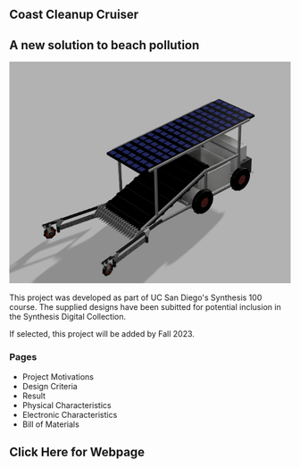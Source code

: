 
<h2> Coast Cleanup Cruiser </h2>
<h2> A new solution to beach pollution </h2> 

![Image of robot](imgs/main.png "Coast Cleanup Cruiser")

<p> 
This project was developed as part of UC San Diego's Synthesis 100 course. 
The supplied designs have been subitted for potential inclusion in the Synthesis Digital Collection. </p>
<p> If selected, this project will be added by Fall 2023. </p> 
<h3> Pages </h3>
<ul>
    <li> Project Motivations </li> 
    <li> Design Criteria </li> 
    <li> Result </li> 
    <li> Physical Characteristics </li> 
    <li> Electronic Characteristics </li> 
    <li> Bill of Materials </li> 
</ul>

<h2> Click Here for Webpage </h2>
